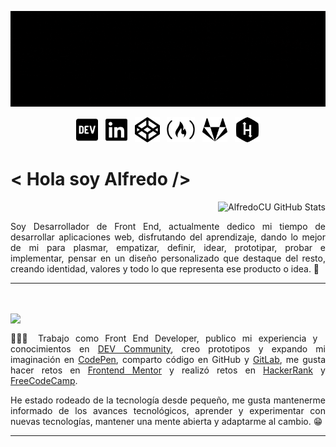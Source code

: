 ![I'm Alfredo](https://github.com/AlfredoCU/AlfredoCU/blob/master/img/Alfredo.gif)

<p align='center'>
  <a href="https://dev.to/alfredocu"><img height="40" src="https://github.com/AlfredoCU/AlfredoCU/blob/master/img/dev.svg"></a>&nbsp;&nbsp;
  <a href="https://mx.linkedin.com/in/alfredo-cu"><img height="40" src="https://github.com/AlfredoCU/AlfredoCU/blob/master/img/linkedin.svg"></a>&nbsp;&nbsp;
  <a href="https://codepen.io/alfredocu"><img height="40" src="https://github.com/AlfredoCU/AlfredoCU/blob/master/img/codepen.svg"></a>&nbsp;&nbsp;
  <a href="https://www.freecodecamp.org/alfredocu117"><img height="40" src="https://github.com/AlfredoCU/AlfredoCU/blob/master/img/free-code-camp.svg"></a>&nbsp;&nbsp;
  <a href="https://gitlab.com/Alfredo_CU7557"><img height="40" src="https://github.com/AlfredoCU/AlfredoCU/blob/master/img/gitlab.svg"></a>&nbsp;&nbsp;
  <a href="https://www.hackerrank.com/alfredo11cu"><img height="40" src="https://github.com/AlfredoCU/AlfredoCU/blob/master/img/hackerrank.svg"></a>
</p>

# < Hola soy Alfredo />

<a href="https://github.com/AlfredoCU?tab=repositories">
  <img align="right" src="https://github-readme-stats.vercel.app/api?username=AlfredoCU&show_icons=true&line_height=27&count_private=true&title_color=ffffff&text_color=c9cacc&icon_color=2bbc8a&bg_color=1d1f21" alt="AlfredoCU GitHub Stats" />
</a>

</br>

<p align="justify">Soy Desarrollador de Front End, actualmente dedico mi tiempo de desarrollar aplicaciones web, disfrutando del aprendizaje, dando lo mejor de mi para plasmar, empatizar, definir, idear, prototipar, probar e implementar, pensar en un diseño personalizado que destaque del resto, creando identidad, valores y todo lo que representa ese producto o idea. 💞<p>


---

</br>
</br>

<a href="https://github.com/AlfredoCU?tab=repositories">
  <img align="left" src="https://github-readme-stats.vercel.app/api/top-langs/?username=AlfredoCU&hide=asp,html&title_color=ffffff&text_color=c9cacc&icon_color=2bbc8a&bg_color=1d1f21" />
</a>

</br>

<p align="justify">👨🏻‍💻 Trabajo como Front End Developer, publico mi experiencia y conocimientos en <a href="https://dev.to/alfredocu">DEV Community</a>, creo prototipos y expando mi imaginación en <a href="https://codepen.io/alfredocu">CodePen</a>, comparto código en GitHub y <a href="https://gitlab.com/Alfredo_CU7557">GitLab</a>, me gusta hacer retos en <a href="https://www.frontendmentor.io/profile/AlfredoCU">Frontend Mentor</a> y realizó retos en <a href="https://www.hackerrank.com/alfredo11cu">HackerRank</a> y <a href="https://www.freecodecamp.org/alfredocu117">FreeCodeCamp</a>.</p>

<p align="justify">
He estado rodeado de la tecnología desde pequeño, me gusta mantenerme informado de los avances tecnológicos, aprender y experimentar con nuevas tecnologías, mantener una mente abierta y adaptarme al cambio. 😁 </p>

---
